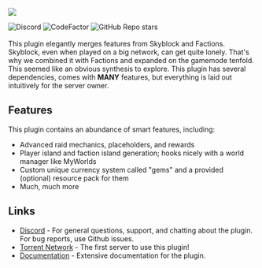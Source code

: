 ![ ](https://socialify.git.ci/TerraByteDev/SkyFactionsReborn/image?description=1&font=Raleway&forks=1&name=1&owner=1&pattern=Floating%20Cogs&pulls=1&stargazers=1&theme=Dark/)

![Discord](https://img.shields.io/discord/1252801398601420852)
![CodeFactor](https://www.codefactor.io/repository/github/terrabytedev/skyfactionsreborn/badge)
![GitHub Repo stars](https://img.shields.io/github/stars/TerraByteDev/SkyFactionsReborn)\
\
This plugin elegantly merges features from Skyblock and Factions. Skyblock, even when played on a big network, can get
quite lonely. That's why we combined it with Factions and expanded on the gamemode tenfold. This seemed like an obvious
synthesis to explore. This plugin has several dependencies, comes with **MANY** features, but everything is laid out
intuitively for the server owner.

## Features

This plugin contains an abundance of smart features, including:

- Advanced raid mechanics, placeholders, and rewards
- Player island and faction island generation; hooks nicely with a world manager like MyWorlds
- Custom unique currency system called "gems" and a provided (optional) resource pack for them
- Much, much more

## Links

- [Discord](https://discord.gg/Y7DVR9gpwa) - For general questions, support, and chatting about the plugin. For bug
  reports, use Github issues.
- [Torrent Network](https://www.torrentsmp.com) - The first server to use this plugin!
- [Documentation](https://docs.terrabytedev.com) - Extensive documentation for the plugin.
